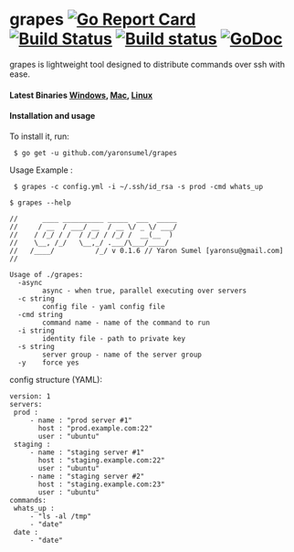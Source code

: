 # grapes [![Go Report Card](https://goreportcard.com/badge/github.com/yaronsumel/grapes)](https://goreportcard.com/report/github.com/yaronsumel/grapes) [![Build Status](https://travis-ci.org/yaronsumel/grapes.svg?branch=master)](https://travis-ci.org/yaronsumel/grapes) [![Build status](https://ci.appveyor.com/api/projects/status/fnepp81rdi8prawn/branch/master?svg=true)](https://ci.appveyor.com/project/yaronsumel/grapes/branch/master) [![GoDoc](https://godoc.org/github.com/yaronsumel/grapes?status.svg)](https://godoc.org/github.com/yaronsumel/grapes)

grapes is lightweight tool designed to distribute commands over ssh with ease.

#### Latest Binaries [Windows](https://github.com/yaronsumel/grapes/releases/download/v0.2/win-grapes.zip), [Mac](https://github.com/yaronsumel/grapes/releases/download/v0.2/darwin-grapes.zip), [Linux](https://github.com/yaronsumel/grapes/releases/download/v0.2/linux-grapes.7z) ####
 
#### Installation and usage ####

 To install it, run:

     $ go get -u github.com/yaronsumel/grapes

 Usage Example :

     $ grapes -c config.yml -i ~/.ssh/id_rsa -s prod -cmd whats_up

```
$ grapes --help 

//      ____ __________ _____  ___  _____
//     / __  / ___/ __  / __ \/ _ \/ ___/
//    / /_/ / /  / /_/ / /_/ /  __(__  )
//    \__, /_/   \__,_/ .___/\___/____/
//   /____/          /_/ v 0.1.6 // Yaron Sumel [yaronsu@gmail.com]
//

Usage of ./grapes:
  -async
        async - when true, parallel executing over servers
  -c string
        config file - yaml config file
  -cmd string
        command name - name of the command to run
  -i string
        identity file - path to private key
  -s string
        server group - name of the server group
  -y    force yes
```

config structure (YAML):

 ```
version: 1
servers:
  prod :
      - name : "prod server #1"
        host : "prod.example.com:22"
        user : "ubuntu"
  staging :
      - name : "staging server #1"
        host : "staging.example.com:22"
        user : "ubuntu"
      - name : "staging server #2"
        host : "staging.example.com:23"
        user : "ubuntu"
commands:
  whats_up :
      - "ls -al /tmp"
      - "date"
  date :
      - "date"
 ```
